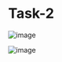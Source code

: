 # Task-2
![image](https://github.com/user-attachments/assets/f7c1167a-08a6-483a-9f43-c5072786788f)

![image](https://github.com/user-attachments/assets/4873f0e7-d055-419c-8cf8-4baa5c46fab0)
